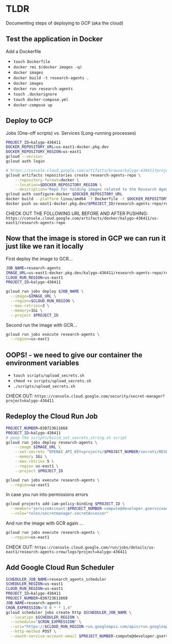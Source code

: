 # TLDR

Documenting steps of deploying to GCP (aka the cloud)

## Test the application in Docker

Add a Dockerfile

- `touch Dockerfile` <!-- populate -->
- `docker rmi $(docker images -q)` <!-- delete all images -->
- `docker images`
- `docker build -t research-agents .`
- `docker images`
- `docker run research-agents` <!-- this is some amateur shit tho -->
- `touch .dockerignore`
- `touch docker-compose.yml` <!-- populate -->
- `docker-compose up`

## Deploy to GCP

Jobs (One-off scripts) vs. Services (Long-running processes)

```sh
PROJECT_ID=kalygo-436411
DOCKER_REPOSITORY_URL=us-east1-docker.pkg.dev
DOCKER_REPOSITORY_REGION=us-east1
gcloud --version
gcloud auth login

# https://console.cloud.google.com/artifacts/browse/kalygo-436411?project=kalygo-436411
gcloud artifacts repositories create research-agents-repo \
    --repository-format=docker \
    --location=$DOCKER_REPOSITORY_REGION \
    --description="Repo for holding images related to the Research Agents"
gcloud auth configure-docker $DOCKER_REPOSITORY_URL
docker build --platform linux/amd64 -f Dockerfile -t $DOCKER_REPOSITORY_URL/$PROJECT_ID/research-agents-repo/research-agents:latest . ## the "platform" flag is key
docker push us-east1-docker.pkg.dev/$PROJECT_ID/research-agents-repo/research-agents:latest
```

CHECK OUT THE FOLLOWING URL BEFORE AND AFTER PUSHING: `https://console.cloud.google.com/artifacts/docker/kalygo-436411/us-east1/research-agents-repo`

## Now that the image is stored in GCP we can run it just like we ran it locally

First deploy the image to GCR...

```sh
JOB_NAME=research-agents
IMAGE_URL=us-east1-docker.pkg.dev/kalygo-436411/research-agents-repo/research-agents:latest
CLOUD_RUN_REGION=us-east1
PROJECT_ID=kalygo-436411

gcloud run jobs deploy $JOB_NAME \
  --image=$IMAGE_URL \
  --region=$CLOUD_RUN_REGION \
  --max-retries=3 \
  --memory=1Gi \
  --project $PROJECT_ID  
```

Second run the image with GCR...

```sh
gcloud run jobs execute research-agents \
  --region=us-east1
```

## OOPS! - we need to give our container the environment variables

- `touch scripts/upload_secrets.sh`
- `chmod +x scripts/upload_secrets.sh`
- `./scripts/upload_secrets.sh`

CHECK OUT: `https://console.cloud.google.com/security/secret-manager?project=kalygo-436411`

## Redeploy the Cloud Run Job

```sh
PROJECT_NUMBER=830723611668
PROJECT_ID=kalygo-436411
# peep the scripts/build_set_secrets_string.sh script
gcloud run jobs deploy research-agents \
    --image $IMAGE_URL \
    --set-secrets "OPENAI_API_KEY=projects/$PROJECT_NUMBER/secrets/RESEARCH_AGENTS_OPENAI_API_KEY:latest,AWS_SECRET_KEY=projects/$PROJECT_NUMBER/secrets/RESEARCH_AGENTS_AWS_SECRET_KEY:latest,AWS_ACCESS_KEY_ID=projects/$PROJECT_NUMBER/secrets/RESEARCH_AGENTS_AWS_ACCESS_KEY_ID:latest,AWS_REGION=projects/$PROJECT_NUMBER/secrets/RESEARCH_AGENTS_AWS_REGION:latest,AGENTOPS_API_KEY=projects/$PROJECT_NUMBER/secrets/RESEARCH_AGENTS_AGENTOPS_API_KEY:latest,MAILING_LIST=projects/$PROJECT_NUMBER/secrets/RESEARCH_AGENTS_MAILING_LIST:latest" \
    --memory 1Gi \
    --max-retries 5 \
    --region us-east1 \
    --project $PROJECT_ID

gcloud run jobs execute research-agents \
  --region=us-east1
```

In case you run into permissions errors

```sh
gcloud projects add-iam-policy-binding $PROJECT_ID \
  --member="serviceAccount:$PROJECT_NUMBER-compute@developer.gserviceaccount.com" \
  --role="roles/secretmanager.secretAccessor"
```

And run the image with GCR again ...

```sh
gcloud run jobs execute research-agents \
  --region=us-east1
```

CHECK OUT: `https://console.cloud.google.com/run/jobs/details/us-east1/research-agents-crew/logs?project=kalygo-436411`

## Add Google Cloud Run Scheduler

```sh
SCHEDULER_JOB_NAME=research_agents_scheduler
SCHEDULER_REGION=us-east1
CLOUD_RUN_REGION=us-east1
PROJECT_ID=kalygo-436411
PROJECT_NUMBER=830723611668
JOB_NAME=research-agents
CRON_EXPRESSION="0 0 * * 1,4"
gcloud scheduler jobs create http $SCHEDULER_JOB_NAME \
  --location $SCHEDULER_REGION \
  --schedule="$CRON_EXPRESSION" \
  --uri="https://$CLOUD_RUN_REGION-run.googleapis.com/apis/run.googleapis.com/v1/namespaces/$PROJECT_ID/jobs/${JOB_NAME}:run" \
  --http-method POST \
  --oauth-service-account-email $PROJECT_NUMBER-compute@developer.gserviceaccount.com
```
